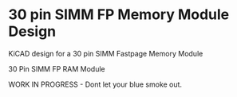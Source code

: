 # 30 pin SIMM FP Memory Module Design
 
 KiCAD design for a 30 pin SIMM Fastpage Memory Module
 
 30 Pin SIMM FP RAM Module 

WORK IN PROGRESS - Dont let your blue smoke out.
